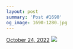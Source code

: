 ```yaml
---
layout: post
summary: 'Post #1690'
og_image: 1690-1280.jpg
---
```


<p>
  <time>
    <a href="/1690">October 24, 2022</a>
  </time>
  <a href="/1690">
    <img src="{{ site.assets_url }}/1690-640.jpg" srcset="{{ site.assets_url }}/1690-320.jpg 320w, {{ site.assets_url }}/1690-640.jpg 640w, {{ site.assets_url }}/1690-960.jpg 960w, {{ site.assets_url }}/1690-1280.jpg 1280w" sizes="(min-width: 700px) 50vw, calc(100vw - 2rem)" />
  </a>
</p>
